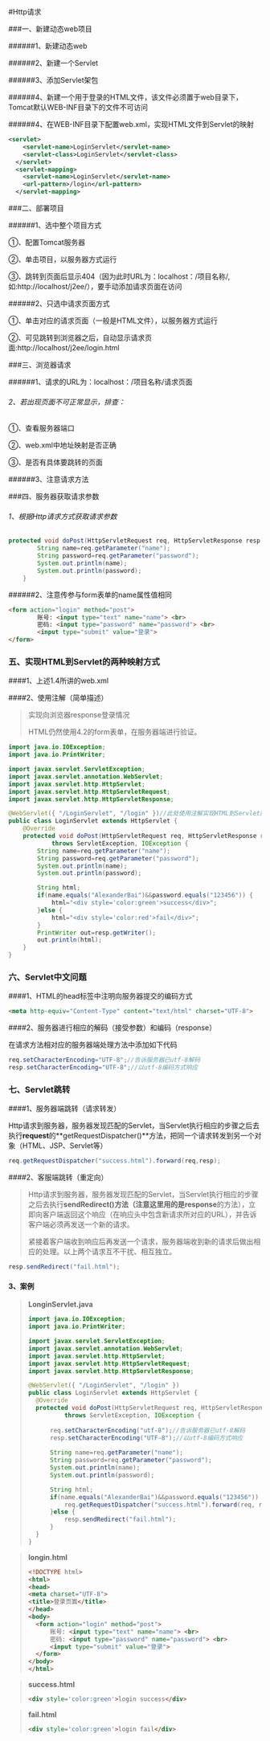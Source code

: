 #Http请求

###一、新建动态web项目

######1、新建动态web

######2、新建一个Servlet

######3、添加Servlet架包

######4、新建一个用于登录的HTML文件，该文件必须置于web目录下，Tomcat默认WEB-INF目录下的文件不可访问

######4、在WEB-INF目录下配置web.xml，实现HTML文件到Servlet的映射

```xml
<servlet>
    <servlet-name>LoginServlet</servlet-name>
    <servlet-class>LoginServlet</servlet-class>
  </servlet>
  <servlet-mapping>
    <servlet-name>LoginServlet</servlet-name>
    <url-pattern>/login</url-pattern>
  </servlet-mapping>
```

###二、部署项目

######1、选中整个项目方式

①、配置Tomcat服务器

②、单击项目，以服务器方式运行

③、跳转到页面后显示404（因为此时URL为：localhost：/项目名称/,如:http://localhost/j2ee/），要手动添加请求页面在访问

######2、只选中请求页面方式

①、单击对应的请求页面（一般是HTML文件），以服务器方式运行

②、可见跳转到浏览器之后，自动显示请求页面:http://localhost/j2ee/login.html

###三、浏览器请求

######1、请求的URL为：localhost：/项目名称/请求页面

###### 2、若出现页面不可正常显示，排查：

①、查看服务器端口

②、web.xml中地址映射是否正确

③、是否有具体要跳转的页面

######3、注意请求方法

###四、服务器获取请求参数

###### 1、根据Http请求方式获取请求参数

```java
protected void doPost(HttpServletRequest req, HttpServletResponse resp) throws ServletException, IOException {
		String name=req.getParameter("name");
		String password=req.getParameter("password");
		System.out.println(name);
		System.out.println(password);
	}
```

######2、注意传参与form表单的name属性值相同

```html
<form action="login" method="post">
		账号: <input type="text" name="name"> <br>
		密码: <input type="password" name="password"> <br>
		<input type="submit" value="登录">
</form>
```

### 五、实现HTML到Servlet的两种映射方式

####1、上述1.4所讲的web.xml

####2、使用注解（简单描述）

> 实现向浏览器response登录情况
>
> HTML仍然使用4.2的form表单，在服务器端进行验证。

```java
import java.io.IOException;
import java.io.PrintWriter;

import javax.servlet.ServletException;
import javax.servlet.annotation.WebServlet;
import javax.servlet.http.HttpServlet;
import javax.servlet.http.HttpServletRequest;
import javax.servlet.http.HttpServletResponse;

@WebServlet({ "/LoginServlet", "/login" })//此处使用注解实现HTML到Servlet的映射路径
public class LoginServlet extends HttpServlet {
	@Override
	protected void doPost(HttpServletRequest req, HttpServletResponse resp) 
			throws ServletException, IOException {
		String name=req.getParameter("name");
		String password=req.getParameter("password");
		System.out.println(name);
		System.out.println(password);

		String html;
		if(name.equals("AlexanderBai")&&password.equals("123456")) {
			html="<div style='color:green'>success</div>";
		}else {
			html="<div style='color:red'>fail</div>";
		}
		PrintWriter out=resp.getWriter();
		out.println(html);
	}
}
```

### 六、Servlet中文问题

####1、HTML的head标签中注明向服务器提交的编码方式

```html
<meta http-equiv="Content-Type" content="text/html" charset="UTF-8">
```

####2、服务器进行相应的解码（接受参数）和编码（response）

在请求方法相对应的服务器端处理方法中添加如下代码

```java
req.setCharacterEncoding="UTF-8";//告诉服务器已utf-8解码
resp.setCharacterEncoding="UTF-8";//以utf-8编码方式响应
```

### 七、Servlet跳转

####1、服务器端跳转（请求转发）

Http请求到服务器，服务器发现匹配的Servlet，当Servlet执行相应的步骤之后去执行**request**的**getRequestDispatcher()**方法，把同一个请求转发到另一个对象（HTML、JSP、Servlet等）

```java
req.getRequestDispatcher("success.html").forward(req,resp);
```

####2、客服端跳转（重定向）

> Http请求到服务器，服务器发现匹配的Servlet，当Servlet执行相应的步骤之后去执行**sendRedirect()**方法（注意这里用的是**response**的方法），立即向客户端返回这个响应（在响应头中包含新请求所对应的URL），并告诉客户端必须再发送一个新的请求。
>
> 紧接着客户端收到响应后再发送一个请求，服务器端收到新的请求后做出相应的处理。以上两个请求互不干扰、相互独立。

```java
resp.sendRedirect("fail.html");
```

#### 3、案例

> **LonginServlet.java**
>
> ```java
> import java.io.IOException;
> import java.io.PrintWriter;
> 
> import javax.servlet.ServletException;
> import javax.servlet.annotation.WebServlet;
> import javax.servlet.http.HttpServlet;
> import javax.servlet.http.HttpServletRequest;
> import javax.servlet.http.HttpServletResponse;
> 
> @WebServlet({ "/LoginServlet", "/login" })
> public class LoginServlet extends HttpServlet {
> 	@Override
> 	protected void doPost(HttpServletRequest req, HttpServletResponse resp) 
> 			throws ServletException, IOException {
> 		
> 		req.setCharacterEncoding("utf-8");//告诉服务器已utf-8解码
> 		resp.setCharacterEncoding("UTF-8");//以utf-8编码方式响应
> 		
> 		String name=req.getParameter("name");
> 		String password=req.getParameter("password");
> 		System.out.println(name);
> 		System.out.println(password);
> 
> 		String html;
> 		if(name.equals("AlexanderBai")&&password.equals("123456")) {
> 			req.getRequestDispatcher("success.html").forward(req, resp);
> 		}else {
> 			resp.sendRedirect("fail.html");
> 		}
> 	}
> }
> ```

> **longin.html**
>
> ```html
> <!DOCTYPE html>
> <html>
> <head>
> <meta charset="UTF-8">
> <title>登录页面</title>
> </head>
> <body>
> 	<form action="login" method="post">
> 		账号: <input type="text" name="name"> <br>
> 		密码: <input type="password" name="password"> <br>
> 		<input type="submit" value="登录">
> 	</form>
> </body>
> </html>
> ```

> **success.html**
>
> ```html
> <div style='color:green'>login success</div>
> ```

> **fail.html**
>
> ```html
> <div style='color:green'>login fail</div>
> ```

